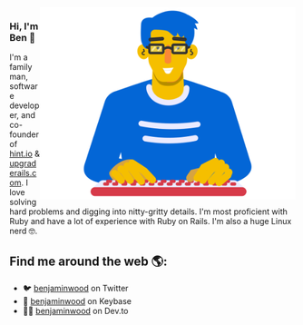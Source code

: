 <img align="right" width=450px src="https://github.com/benjaminwood/benjaminwood/blob/master/ben-typing-v2.svg?raw=true" onerror="this.src='https://github.com/benjaminwood/benjaminwood/blob/master/ben-typing-v2.png?raw=true'">

### Hi, I'm Ben 👋

I'm a family man, software developer, and co-founder of [hint.io](https://hint.io) & [upgraderails.com](https://upgraderails.com). I love solving hard problems and digging into nitty-gritty details. I'm most proficient with Ruby and have a lot of experience with Ruby on Rails. I'm also a huge Linux nerd :nerd_face:.

## Find me around the web 🌎:

- :bird: [benjaminwood](https://twitter.com/benjaminwood "@benjaminwood on Twitter") on Twitter
- :key: [benjaminwood](https://keybase.io/benjaminwood "benjaminwood on Keybase") on Keybase
- :technologist: [benjaminwood](https://dev.to/benjaminwood "benjaminwood on Dev.to") on Dev.to
